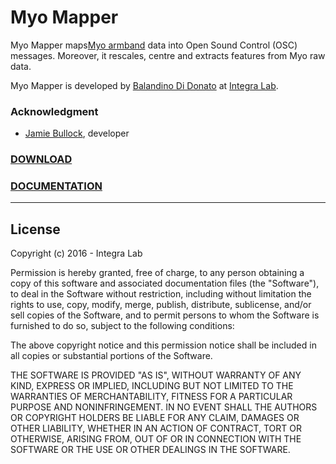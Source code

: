 # Myo Mapper
Myo Mapper maps[Myo armband](https://www.myo.com) data into Open Sound Control (OSC) messages. Moreover, it rescales, centre and extracts features from Myo raw data.

Myo Mapper is developed by [Balandino Di Donato](http://www.balandinodidonato.com) at [Integra Lab](http://www.integra.io/lab).

### Acknowledgment
- [Jamie Bullock](http://jamiebullock.com/), developer

### [**DOWNLOAD**](https://github.com/balandinodidonato/MyoMapper/releases)

### [**DOCUMENTATION**](https://github.com/balandinodidonato/MyoMapper/wiki)

---

## License

Copyright (c)  2016 - Integra Lab

Permission is hereby granted, free of charge, to any person obtaining a copy
of this software and associated documentation files (the "Software"), to deal
in the Software without restriction, including without limitation the rights
to use, copy, modify, merge, publish, distribute, sublicense, and/or sell
copies of the Software, and to permit persons to whom the Software is
furnished to do so, subject to the following conditions:

The above copyright notice and this permission notice shall be included in
all copies or substantial portions of the Software.

THE SOFTWARE IS PROVIDED "AS IS", WITHOUT WARRANTY OF ANY KIND, EXPRESS OR
IMPLIED, INCLUDING BUT NOT LIMITED TO THE WARRANTIES OF MERCHANTABILITY,
FITNESS FOR A PARTICULAR PURPOSE AND NONINFRINGEMENT. IN NO EVENT SHALL THE
AUTHORS OR COPYRIGHT HOLDERS BE LIABLE FOR ANY CLAIM, DAMAGES OR OTHER
LIABILITY, WHETHER IN AN ACTION OF CONTRACT, TORT OR OTHERWISE, ARISING FROM,
OUT OF OR IN CONNECTION WITH THE SOFTWARE OR THE USE OR OTHER DEALINGS IN
THE SOFTWARE.
